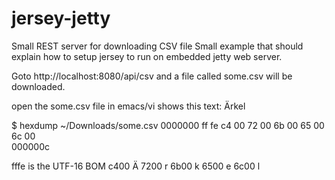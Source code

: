 # jersey-jetty

Small REST server for downloading CSV file
Small example that should explain how to setup jersey to run on embedded jetty web server.

Goto http://localhost:8080/api/csv and a file called some.csv will be downloaded.

open the some.csv file in emacs/vi shows this text:
Ärkel

$ hexdump ~/Downloads/some.csv 
0000000 ff fe c4 00 72 00 6b 00 65 00 6c 00            
000000c

fffe is the UTF-16 BOM
c400 Ä
7200 r
6b00 k
6500 e
6c00 l